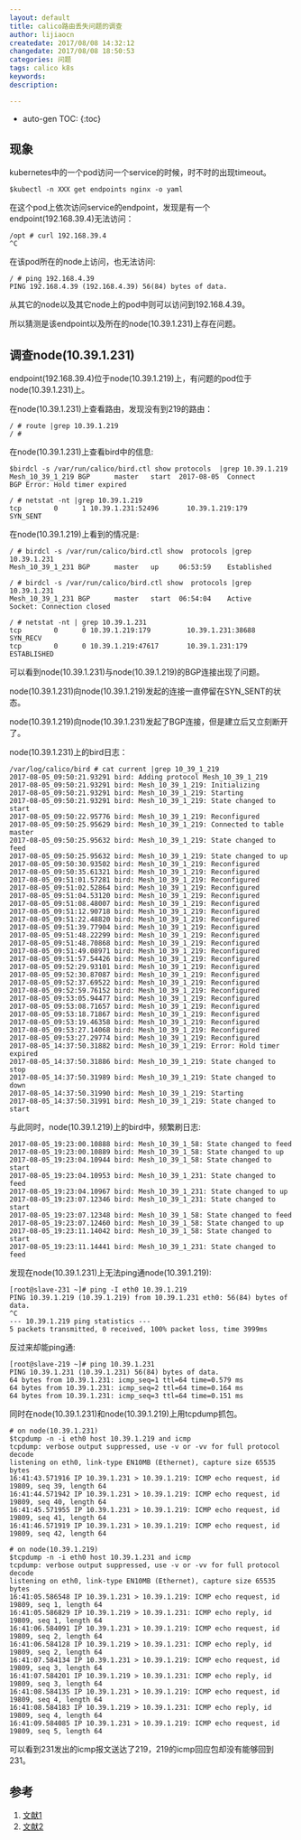 ```yaml
---
layout: default
title: calico路由丢失问题的调查
author: lijiaocn
createdate: 2017/08/08 14:32:12
changedate: 2017/08/08 18:50:53
categories: 问题
tags: calico k8s
keywords:
description: 

---
```


* auto-gen TOC:
{:toc}

## 现象

kubernetes中的一个pod访问一个service的时候，时不时的出现timeout。

	$kubectl -n XXX get endpoints nginx -o yaml

在这个pod上依次访问service的endpoint，发现是有一个endpoint(192.168.39.4)无法访问：

	/opt # curl 192.168.39.4
	^C

在该pod所在的node上访问，也无法访问:

	/ # ping 192.168.4.39
	PING 192.168.4.39 (192.168.4.39) 56(84) bytes of data.

从其它的node以及其它node上的pod中则可以访问到192.168.4.39。

所以猜测是该endpoint以及所在的node(10.39.1.231)上存在问题。

## 调查node(10.39.1.231)

endpoint(192.168.39.4)位于node(10.39.1.219)上，有问题的pod位于node(10.39.1.231)上。

在node(10.39.1.231)上查看路由，发现没有到219的路由：

	/ # route |grep 10.39.1.219
	/ #

在node(10.39.1.231)上查看bird中的信息:

	$birdcl -s /var/run/calico/bird.ctl show protocols  |grep 10.39.1.219
	Mesh_10_39_1_219 BGP      master   start  2017-08-05  Connect       BGP Error: Hold timer expired
	
	/ # netstat -nt |grep 10.39.1.219
	tcp        0      1 10.39.1.231:52496       10.39.1.219:179         SYN_SENT

在node(10.39.1.219)上看到的情况是:

	/ # birdcl -s /var/run/calico/bird.ctl show  protocols |grep 10.39.1.231
	Mesh_10_39_1_231 BGP      master   up     06:53:59    Established

	/ # birdcl -s /var/run/calico/bird.ctl show  protocols |grep 10.39.1.231
	Mesh_10_39_1_231 BGP      master   start  06:54:04    Active        Socket: Connection closed

	/ # netstat -nt | grep 10.39.1.231
	tcp        0      0 10.39.1.219:179         10.39.1.231:38688       SYN_RECV
	tcp        0      0 10.39.1.219:47617       10.39.1.231:179         ESTABLISHED

可以看到node(10.39.1.231)与node(10.39.1.219)的BGP连接出现了问题。

node(10.39.1.231)向node(10.39.1.219)发起的连接一直停留在SYN_SENT的状态。

node(10.39.1.219)向node(10.39.1.231)发起了BGP连接，但是建立后又立刻断开了。

node(10.39.1.231)上的bird日志：

	/var/log/calico/bird # cat current |grep 10_39_1_219
	2017-08-05_09:50:21.93291 bird: Adding protocol Mesh_10_39_1_219
	2017-08-05_09:50:21.93291 bird: Mesh_10_39_1_219: Initializing
	2017-08-05_09:50:21.93291 bird: Mesh_10_39_1_219: Starting
	2017-08-05_09:50:21.93291 bird: Mesh_10_39_1_219: State changed to start
	2017-08-05_09:50:22.95776 bird: Mesh_10_39_1_219: Reconfigured
	2017-08-05_09:50:25.95629 bird: Mesh_10_39_1_219: Connected to table master
	2017-08-05_09:50:25.95632 bird: Mesh_10_39_1_219: State changed to feed
	2017-08-05_09:50:25.95632 bird: Mesh_10_39_1_219: State changed to up
	2017-08-05_09:50:30.93502 bird: Mesh_10_39_1_219: Reconfigured
	2017-08-05_09:50:35.61321 bird: Mesh_10_39_1_219: Reconfigured
	2017-08-05_09:51:01.57281 bird: Mesh_10_39_1_219: Reconfigured
	2017-08-05_09:51:02.52864 bird: Mesh_10_39_1_219: Reconfigured
	2017-08-05_09:51:04.53120 bird: Mesh_10_39_1_219: Reconfigured
	2017-08-05_09:51:08.48007 bird: Mesh_10_39_1_219: Reconfigured
	2017-08-05_09:51:12.90718 bird: Mesh_10_39_1_219: Reconfigured
	2017-08-05_09:51:22.48820 bird: Mesh_10_39_1_219: Reconfigured
	2017-08-05_09:51:39.77904 bird: Mesh_10_39_1_219: Reconfigured
	2017-08-05_09:51:48.22299 bird: Mesh_10_39_1_219: Reconfigured
	2017-08-05_09:51:48.70868 bird: Mesh_10_39_1_219: Reconfigured
	2017-08-05_09:51:49.08971 bird: Mesh_10_39_1_219: Reconfigured
	2017-08-05_09:51:57.54426 bird: Mesh_10_39_1_219: Reconfigured
	2017-08-05_09:52:29.93101 bird: Mesh_10_39_1_219: Reconfigured
	2017-08-05_09:52:30.87087 bird: Mesh_10_39_1_219: Reconfigured
	2017-08-05_09:52:37.69522 bird: Mesh_10_39_1_219: Reconfigured
	2017-08-05_09:52:59.76152 bird: Mesh_10_39_1_219: Reconfigured
	2017-08-05_09:53:05.94477 bird: Mesh_10_39_1_219: Reconfigured
	2017-08-05_09:53:08.71657 bird: Mesh_10_39_1_219: Reconfigured
	2017-08-05_09:53:18.71867 bird: Mesh_10_39_1_219: Reconfigured
	2017-08-05_09:53:19.46358 bird: Mesh_10_39_1_219: Reconfigured
	2017-08-05_09:53:27.14068 bird: Mesh_10_39_1_219: Reconfigured
	2017-08-05_09:53:27.29774 bird: Mesh_10_39_1_219: Reconfigured
	2017-08-05_14:37:50.31882 bird: Mesh_10_39_1_219: Error: Hold timer expired
	2017-08-05_14:37:50.31886 bird: Mesh_10_39_1_219: State changed to stop
	2017-08-05_14:37:50.31989 bird: Mesh_10_39_1_219: State changed to down
	2017-08-05_14:37:50.31990 bird: Mesh_10_39_1_219: Starting
	2017-08-05_14:37:50.31991 bird: Mesh_10_39_1_219: State changed to start

与此同时，node(10.39.1.219)上的bird中，频繁刷日志:

	2017-08-05_19:23:00.10888 bird: Mesh_10_39_1_58: State changed to feed
	2017-08-05_19:23:00.10889 bird: Mesh_10_39_1_58: State changed to up
	2017-08-05_19:23:04.10944 bird: Mesh_10_39_1_58: State changed to start
	2017-08-05_19:23:04.10953 bird: Mesh_10_39_1_231: State changed to feed
	2017-08-05_19:23:04.10967 bird: Mesh_10_39_1_231: State changed to up
	2017-08-05_19:23:07.12346 bird: Mesh_10_39_1_231: State changed to start
	2017-08-05_19:23:07.12348 bird: Mesh_10_39_1_58: State changed to feed
	2017-08-05_19:23:07.12460 bird: Mesh_10_39_1_58: State changed to up
	2017-08-05_19:23:11.14042 bird: Mesh_10_39_1_58: State changed to start
	2017-08-05_19:23:11.14441 bird: Mesh_10_39_1_231: State changed to feed

发现在node(10.39.1.231)上无法ping通node(10.39.1.219):

	[root@slave-231 ~]# ping -I eth0 10.39.1.219
	PING 10.39.1.219 (10.39.1.219) from 10.39.1.231 eth0: 56(84) bytes of data.
	^C
	--- 10.39.1.219 ping statistics ---
	5 packets transmitted, 0 received, 100% packet loss, time 3999ms

反过来却能ping通:

	[root@slave-219 ~]# ping 10.39.1.231
	PING 10.39.1.231 (10.39.1.231) 56(84) bytes of data.
	64 bytes from 10.39.1.231: icmp_seq=1 ttl=64 time=0.579 ms
	64 bytes from 10.39.1.231: icmp_seq=2 ttl=64 time=0.164 ms
	64 bytes from 10.39.1.231: icmp_seq=3 ttl=64 time=0.151 ms

同时在node(10.39.1.231)和node(10.39.1.219)上用tcpdump抓包。

	# on node(10.39.1.231)
	$tcpdump -n -i eth0 host 10.39.1.219 and icmp
	tcpdump: verbose output suppressed, use -v or -vv for full protocol decode
	listening on eth0, link-type EN10MB (Ethernet), capture size 65535 bytes
	16:41:43.571916 IP 10.39.1.231 > 10.39.1.219: ICMP echo request, id 19809, seq 39, length 64
	16:41:44.571942 IP 10.39.1.231 > 10.39.1.219: ICMP echo request, id 19809, seq 40, length 64
	16:41:45.571955 IP 10.39.1.231 > 10.39.1.219: ICMP echo request, id 19809, seq 41, length 64
	16:41:46.571919 IP 10.39.1.231 > 10.39.1.219: ICMP echo request, id 19809, seq 42, length 64

	# on node(10.39.1.219)
	$tcpdump -n -i eth0 host 10.39.1.231 and icmp
	tcpdump: verbose output suppressed, use -v or -vv for full protocol decode
	listening on eth0, link-type EN10MB (Ethernet), capture size 65535 bytes
	16:41:05.586548 IP 10.39.1.231 > 10.39.1.219: ICMP echo request, id 19809, seq 1, length 64
	16:41:05.586829 IP 10.39.1.219 > 10.39.1.231: ICMP echo reply, id 19809, seq 1, length 64
	16:41:06.584091 IP 10.39.1.231 > 10.39.1.219: ICMP echo request, id 19809, seq 2, length 64
	16:41:06.584128 IP 10.39.1.219 > 10.39.1.231: ICMP echo reply, id 19809, seq 2, length 64
	16:41:07.584134 IP 10.39.1.231 > 10.39.1.219: ICMP echo request, id 19809, seq 3, length 64
	16:41:07.584201 IP 10.39.1.219 > 10.39.1.231: ICMP echo reply, id 19809, seq 3, length 64
	16:41:08.584135 IP 10.39.1.231 > 10.39.1.219: ICMP echo request, id 19809, seq 4, length 64
	16:41:08.584183 IP 10.39.1.219 > 10.39.1.231: ICMP echo reply, id 19809, seq 4, length 64
	16:41:09.584085 IP 10.39.1.231 > 10.39.1.219: ICMP echo request, id 19809, seq 5, length 64

可以看到231发出的icmp报文送达了219，219的icmp回应包却没有能够回到231。

## 参考

1. [文献1][1]
2. [文献2][2]

[1]: 1.com  "文献1" 
[2]: 2.com  "文献1" 
